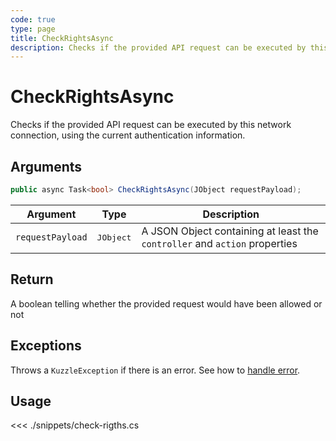 ```yaml
---
code: true
type: page
title: CheckRightsAsync
description: Checks if the provided API request can be executed by this network connection, using the current authentication information.
---
```


# CheckRightsAsync

Checks if the provided API request can be executed by this network connection, using the current authentication information.

## Arguments

```csharp
public async Task<bool> CheckRightsAsync(JObject requestPayload);
```

| Argument         | Type               | Description                                                                |
| ---------------- | ------------------ | -------------------------------------------------------------------------- |
| `requestPayload` | <pre>JObject</pre> | A JSON Object containing at least the `controller` and `action` properties |

## Return

A boolean telling whether the provided request would have been allowed or not

## Exceptions

Throws a `KuzzleException` if there is an error. See how to [handle error](/sdk/csharp/2/essentials/error-handling).


## Usage

<<< ./snippets/check-rigths.cs
